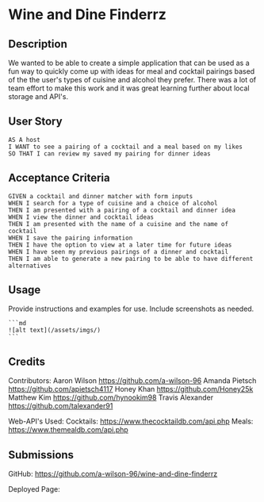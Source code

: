# Wine and Dine Finderrz 

## Description

We wanted to be able to create a simple application that can be used as a fun way to quickly come up with ideas for meal and cocktail pairings based of the the user's types of cuisine and alcohol they prefer. There was a lot of team effort to make this work and it was great learning further about local storage and API's.


## User Story

```
AS A host 
I WANT to see a pairing of a cocktail and a meal based on my likes
SO THAT I can review my saved my pairing for dinner ideas
```

## Acceptance Criteria

```
GIVEN a cocktail and dinner matcher with form inputs
WHEN I search for a type of cuisine and a choice of alcohol
THEN I am presented with a pairing of a cocktail and dinner idea
WHEN I view the dinner and cocktail ideas 
THEN I am presented with the name of a cuisine and the name of cocktail 
WHEN I save the pairing information
THEN I have the option to view at a later time for future ideas 
WHEN I have seen my previous pairings of a dinner and cocktail
THEN I am able to generate a new pairing to be able to have different alternatives
```

## Usage

Provide instructions and examples for use. Include screenshots as needed.


    ```md
    ![alt text](/assets/imgs/)
    ```

## Credits

Contributors:
    Aaron Wilson
        https://github.com/a-wilson-96
    Amanda Pietsch
        https://github.com/apietsch4117
    Honey Khan
        https://github.com/Honey25k
    Matthew Kim
        https://github.com/hynookim98
    Travis Alexander
        https://github.com/talexander91

Web-API's Used: 
    Cocktails: https://www.thecocktaildb.com/api.php
    Meals: https://www.themealdb.com/api.php

## Submissions

GitHub: https://github.com/a-wilson-96/wine-and-dine-finderrz

Deployed Page: 


